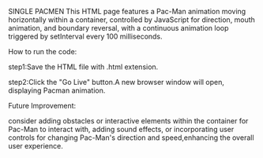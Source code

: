 SINGLE PACMEN
This HTML page features a Pac-Man animation moving horizontally within a container, controlled by JavaScript for direction, mouth animation, and boundary reversal, with a continuous animation loop triggered by setInterval every 100 milliseconds.

How to run the code:

step1:Save the HTML file with .html extension.

step2:Click the "Go Live" button.A new browser window will open, displaying Pacman animation.

Future Improvement:

consider adding obstacles or interactive elements within the container for Pac-Man to interact with, adding sound effects, or incorporating user controls for changing Pac-Man's direction and speed,enhancing the overall user experience.
